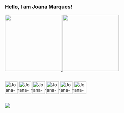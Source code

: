 ### Hello, I am Joana Marques!


<div> 
    <a href="https://github.com/joanapmarq">
    <image height="180em" src="https://github-readme-stats.vercel.app/api?username=joanapmarq&show_icons=true&theme=radical&include_all_commits=true&count_private=true"/>
      <image height="180em" src="https://github-readme-stats.vercel.app/api/top-langs/?username=joanapmarq&layout=compact&langs_count=16&theme=radical"/>
</div>
  
  ##

<div style="display: inline_block">   
  
  <img align="center" alt="Joana-Java" heigth="30" width= "40" src="https://cdn.jsdelivr.net/gh/devicons/devicon/icons/java/java-original.svg" />
  <img align="center" alt="Joana-C" heigth="30" width= "40" src="https://cdn.jsdelivr.net/gh/devicons/devicon/icons/c/c-original.svg" />
  <img align="center" alt="Joana-python" heigth="30" width= "40" src="https://cdn.jsdelivr.net/gh/devicons/devicon/icons/python/python-original.svg" />
  <img align="center" alt="Joana-html" heigth="30" width= "40" src="https://cdn.jsdelivr.net/gh/devicons/devicon/icons/html5/html5-original.svg" />
  <img align="center" alt="Joana-JS" heigth="30" width= "40" src="https://cdn.jsdelivr.net/gh/devicons/devicon/icons/javascript/javascript-original.svg" />
  <img align="center" alt="Joana-Css" heigth="30" width= "40" src="https://cdn.jsdelivr.net/gh/devicons/devicon/icons/css3/css3-original.svg" />
  
</div>
  
  ##
  
<div>

  <a href="www.linkedin.com/in/joana-marques-419451195" target="_blank"><img src="https://img.shields.io/badge/LinkedIn-0077B5?style=for-the-badge&logo=linkedin&logoColor=white">
</div>
      
